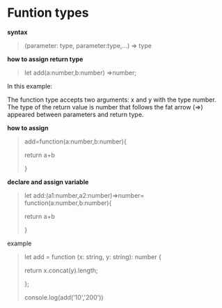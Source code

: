 # Funtion types

**syntax**
>(parameter: type, parameter:type,...) => type

**how to assign return type**
>let add(a:number,b:number) =>number;

In this example:

The function type accepts two arguments: x and y with the type number.
The type of the return value is number that follows the fat arrow (=>) appeared between parameters and return type.


**how to assign**

>add=function(a:number,b:number){
>
>return a+b
>
>}

**declare and assign variable**

>let add:(a1:number,a2:number)=>number=
>function(a:number,b:number){
>
>return a+b
>
>}


example

>let add = function (x: string, y: string): number {
>
>   return x.concat(y).length;
>
>};
>
>console.log(add('10','200'))
